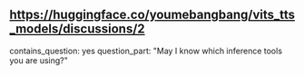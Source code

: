 ## https://huggingface.co/youmebangbang/vits_tts_models/discussions/2

contains_question: yes
question_part: "May I know which inference tools you are using?"